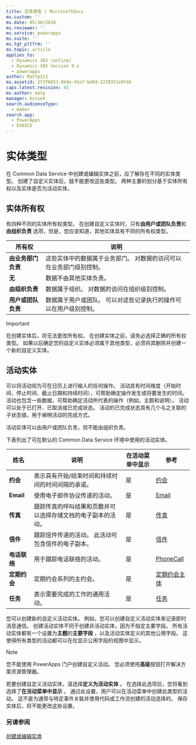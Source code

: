 ```yaml
---
title: 实体类型 | MicrosoftDocs
ms.custom: ''
ms.date: 05/30/2018
ms.reviewer: ''
ms.service: powerapps
ms.suite: ''
ms.tgt_pltfrm: ''
ms.topic: article
applies_to:
  - Dynamics 365 (online)
  - Dynamics 365 Version 9.x
  - powerapps
author: Mattp123
ms.assetid: 2f3f6053-0b9e-41e7-bd94-2239351e9f4b
caps.latest.revision: 41
ms.author: matp
manager: kvivek
search.audienceType:
  - maker
search.app:
  - PowerApps
  - D365CE
---
```

# <a name="types-of-entities"></a>实体类型

在 Common Data Service 中创建或编辑实体之前，应了解存在不同的实体类型。 创建了自定义实体后，就不能更改这些类型。 两种主要的划分基于实体所有权以及实体是否为活动实体。  
  
<a name="BKMK_EntityOwnership"></a>

## <a name="entity-ownership"></a>实体所有权  

有四种不同的实体所有权类型。 在创建自定义实体时，只有**由用户或团队负责**和**由组织负责** 选项，但是，您应该知道，其他实体具有不同的所有权类型。  
  
|所有权|说明|  
|---------------|-----------------|  
|**由业务部门负责**|这些实体中的数据属于业务部门。 对数据的访问可以在业务部门级别控制。|  
|**无**|数据不由其他实体负责。|  
|**由组织负责**|数据属于组织。 对数据的访问在组织级别控制。|  
|**用户或团队负责**|数据属于用户或团队。 可以对这些记录执行的操作可以在用户级别控制。|  
  
  
> [!IMPORTANT]
>  在创建实体后，将无法更改所有权。 在创建实体之前，请务必选择正确的所有权类型。 如果以后确定您的自定义实体必须属于其他类型，必须将其删除并创建一个新的自定义实体。
  
<a name="BKMK_ActivityEntities"></a>

## <a name="activity-entities"></a>活动实体

可以将活动视为可在日历上进行输入的任何操作。 活动具有时间维度（开始时间、停止时间、截止日期和持续时间），可帮助确定操作发生或将要发生的时间。 活动也包含一些数据，可帮助确定活动所代表的操作（例如，主题和说明）。 活动可以处于已打开、已取消或已完成状态。 活动的已完成状态具有几个与之关联的子状态值，用于阐明活动的完成方式。  
  
活动实体可以由用户或团队负责，但不能由组织负责。  
  
下表列出了可在默认的 Common Data Service 环境中使用的活动实体。
  
|姓名|说明|在活动菜单中显示|参考|
|----------|-----------------|----------------|---------------|  
|**约会**|表示具有开始/结束时间和持续时间的时间间隔的承诺。|是|[约会](/powerapps/developer/common-data-service/reference/entities/appointment)|
|**Email**|使用电子邮件协议传递的活动。|是|[Email](/powerapps/developer/common-data-service/reference/entities/email)|
|**传真**|跟踪传真的呼叫结果和页数并可以选择存储文档的电子副本的活动。|是|[传真](/powerapps/developer/common-data-service/reference/entities/fax)|
|**信件**|跟踪信件传递的活动。 此活动可包含信件的电子副本。|是|[信件](/powerapps/developer/common-data-service/reference/entities/letter)|
|**电话联络**|用于跟踪电话联络的活动。|是|[PhoneCall](/powerapps/developer/common-data-service/reference/entities/phonecall)|
|**定期约会**|定期约会系列的主约会。|是|[定期约会主体](/powerapps/developer/common-data-service/reference/entities/recurringappointmentmaster)|
|**任务**|表示需要完成的工作的通用活动。|是|[任务](/powerapps/developer/common-data-service/reference/entities/task)|
  
您可以创建新的自定义活动实体。 例如，您可以创建自定义活动实体来记录即时消息通信。 创建活动实体不同于创建非活动实体，因为不指定主要字段。 所有活动实体都有一个设置为**主题**的**主要字段** ，以及活动实体定义的其他公用字段。 这使得所有类型的活动都可以在仅显示公用字段的视图中显示。  

> [!NOTE]
> 您不能使用 PowerApps 门户创建自定义活动。 您必须使用**高级**按钮打开解决方案资源管理器。
  
若要创建自定义活动实体，请选择**定义为活动实体** 。 在选择此选项后，您将看到选择了**在活动菜单中显示** 。 通过此设置，用户可以在活动菜单中创建此类型的活动。 这不是为通常与特定事件关联并使用代码或工作流创建的活动选择的。 保存实体后，将不能更改这些设置。  

### <a name="see-also"></a>另请参阅
[创建或编辑实体](create-edit-entities.md)
